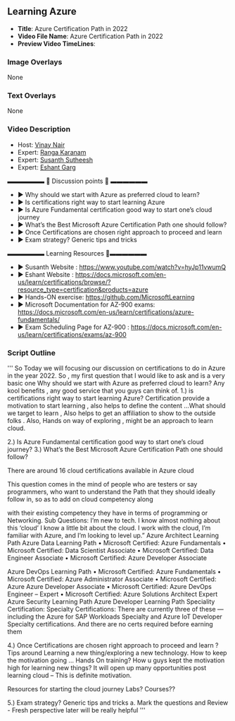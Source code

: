 ##  Learning Azure

- **Title**: Azure Certification Path in 2022
- **Video File Name**: Azure Certification Path in 2022
- **Preview Video TimeLines**: 

### Image Overlays

None

### Text Overlays

None

### Video Description
- Host:   [Vinay Nair](https://www.linkedin.com/in/vinay-nair-278892145/)
- Expert: [Ranga Karanam](https://in.linkedin.com/in/rangakaranam)
- Expert: [Susanth Sutheesh](https://www.linkedin.com/in/susanthsutheesh/)
- Expert: [Eshant Garg](https://www.linkedin.com/in/eshantgarg/)


▬▬▬▬▬▬   💎  Discussion points 💎  ▬▬▬▬▬▬ 
- ► Why should we start with Azure as preferred cloud to learn?
- ► Is certifications right way to start learning Azure
- ► Is Azure Fundamental certification good way to start one’s cloud journey
- ► What’s the Best Microsoft Azure Certification Path one should follow?
- ► Once Certifications are chosen right approach to proceed and learn 
- ► Exam strategy? Generic tips and tricks

▬▬▬▬▬▬ Learning Resources 🔗▬▬▬▬▬▬ 

- ► Susanth Website : https://www.youtube.com/watch?v=hyJp11vwumQ
- ► Eshant Website : https://docs.microsoft.com/en-us/learn/certifications/browse/?resource_type=certification&products=azure
- ► Hands-ON exercise: https://github.com/MicrosoftLearning
- ► Microsoft Documentation for AZ-900 exams: https://docs.microsoft.com/en-us/learn/certifications/azure-fundamentals/
- ► Exam Scheduling Page for AZ-900 : https://docs.microsoft.com/en-us/learn/certifications/exams/az-900


### Script Outline

'''
So Today we will focusing our discussion on certifications to do in Azure in the year 2022. 
So , my first question that I would like to ask and is a very basic one 
Why should we start with Azure as preferred cloud to learn?
Any kool benefits , any good service that you guys can think of.
1.)	is certifications right way to start learning Azure?
Certification provide a motivation to start learning , also helps to define the content …What should we target to learn , Also helps to get an affiliation to show to the outside folks .
Also, Hands on way of exploring , might be an approach to learn cloud.

2.)	Is Azure Fundamental certification good way to start one’s cloud journey?
3.)	What’s the Best Microsoft Azure Certification Path one should follow?

There are around 16 cloud certifications available in Azure cloud 

This question comes in the mind of people who are testers  or say programmers, who want to understand the Path that they should ideally follow in,  so as to add on cloud competency along 

with their existing competency they have in terms of programming or Networking.
	Sub Questions:
I’m new to tech. I know almost nothing about this ‘cloud’ 
I know a little bit about the cloud.
I work with the cloud, I’m familiar with Azure, and I’m looking to level up.”
Azure Architect Learning Path
Azure Data Learning Path
•	Microsoft Certified: Azure Fundamentals
•	Microsoft Certified: Data Scientist Associate
•	Microsoft Certified: Data Engineer Associate
•	Microsoft Certified: Azure Developer Associate

Azure DevOps Learning Path
•	Microsoft Certified: Azure Fundamentals
•	Microsoft Certified: Azure Administrator Associate
•	Microsoft Certified: Azure Azure Developer Associate
•	Microsoft Certified: Azure DevOps Engineer – Expert
•	Microsoft Certified: Azure Solutions Architect Expert
Azure Security Learning Path
Azure Developer Learning Path
Speciality Certification:
Specialty Certifications:
There are currently three of these — including the Azure for SAP Workloads Specialty and Azure IoT Developer Specialty certifications. And there are no certs required before earning them

4.)	Once Certifications are chosen right approach to proceed and learn ? 
Tips around Learning a new thing/exploring a new technology.
How to keep the motivation going … Hands On training? How u guys kept the motivation high for learning new things?
It will open up many opportunities post learning cloud – This is definite motivation.

Resources for starting the  cloud journey 
Labs? Courses??

5.)	Exam strategy? Generic tips and tricks
a.	Mark the questions and Review - Fresh perspective later will be really helpful
'''
